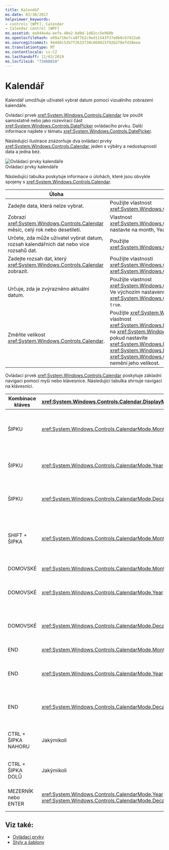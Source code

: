```yaml
---
title: Kalendář
ms.date: 03/30/2017
helpviewer_keywords:
- controls [WPF], Calendar
- Calendar control [WPF]
ms.assetid: ee844e4a-eefe-48e2-bd0d-1d82cc5e960b
ms.openlocfilehash: e99a716e7ca8f7b2c9ed11543f37e0b8cb7422a6
ms.sourcegitcommit: 944ddc52b7f2632f30c668815f92b378efd38eea
ms.translationtype: MT
ms.contentlocale: cs-CZ
ms.lasthandoff: 11/03/2019
ms.locfileid: "73460818"
---
```

# <a name="calendar"></a>Kalendář
Kalendář umožňuje uživateli vybrat datum pomocí vizuálního zobrazení kalendáře.  
  
 Ovládací prvek <xref:System.Windows.Controls.Calendar> lze použít samostatně nebo jako rozevírací část <xref:System.Windows.Controls.DatePicker> ovládacího prvku. Další informace najdete v tématu <xref:System.Windows.Controls.DatePicker>.  
  
 Následující ilustrace znázorňuje dva ovládací prvky <xref:System.Windows.Controls.Calendar>, jeden s výběry a nedostupnosti data a jedna bez.  
  
 ![Ovládací prvky kalendáře](./media/ndp-calendarcontrols.png "NDP_CalendarControls")  
Ovládací prvky kalendáře  
  
 Následující tabulka poskytuje informace o úlohách, které jsou obvykle spojeny s <xref:System.Windows.Controls.Calendar>.  
  
|Úloha|Implementace|  
|----------|--------------------|  
|Zadejte data, která nelze vybrat.|Použijte vlastnost <xref:System.Windows.Controls.Calendar.BlackoutDates%2A>.|  
|Zobrazí <xref:System.Windows.Controls.Calendar> měsíc, celý rok nebo desetiletí.|Vlastnost <xref:System.Windows.Controls.Calendar.DisplayMode%2A> nastavte na month, Year nebo desetiletí.|  
|Určete, zda může uživatel vybrat datum, rozsah kalendářních dat nebo více rozsahů dat.|Použijte <xref:System.Windows.Controls.Calendar.SelectionMode%2A>.|  
|Zadejte rozsah dat, který <xref:System.Windows.Controls.Calendar> zobrazit.|Použijte vlastnosti <xref:System.Windows.Controls.Calendar.DisplayDateStart%2A> a <xref:System.Windows.Controls.Calendar.DisplayDateEnd%2A>.|  
|Určuje, zda je zvýrazněno aktuální datum.|Použijte vlastnost <xref:System.Windows.Controls.Calendar.IsTodayHighlighted%2A>. Ve výchozím nastavení je <xref:System.Windows.Controls.Calendar.IsTodayHighlighted%2A> `true`.|  
|Změňte velikost <xref:System.Windows.Controls.Calendar>.|Použijte <xref:System.Windows.Controls.Viewbox> nebo nastavte vlastnost <xref:System.Windows.FrameworkElement.LayoutTransform%2A> na <xref:System.Windows.Media.ScaleTransform>. Všimněte si, že pokud nastavíte <xref:System.Windows.FrameworkElement.Width%2A> a vlastnosti <xref:System.Windows.FrameworkElement.Height%2A> <xref:System.Windows.Controls.Calendar>, skutečný kalendář nemění jeho velikost.|  
  
 Ovládací prvek <xref:System.Windows.Controls.Calendar> poskytuje základní navigaci pomocí myši nebo klávesnice. Následující tabulka shrnuje navigaci na klávesnici.  
  
|Kombinace kláves|<xref:System.Windows.Controls.Calendar.DisplayMode%2A>|Akce|  
|---------------------|-----------------------------------------------------------------------------------------------------------------------------------------------------------|------------|  
|ŠIPKU|<xref:System.Windows.Controls.CalendarMode.Month>|Změní vlastnost <xref:System.Windows.Controls.Calendar.SelectedDate%2A>, pokud vlastnost <xref:System.Windows.Controls.Calendar.SelectionMode%2A> není nastavena na <xref:System.Windows.Controls.CalendarSelectionMode.None>.|  
|ŠIPKU|<xref:System.Windows.Controls.CalendarMode.Year>|Změní měsíc vlastnosti <xref:System.Windows.Controls.Calendar.DisplayDate%2A>. Všimněte si, že se <xref:System.Windows.Controls.Calendar.SelectedDate%2A> nemění.|  
|ŠIPKU|<xref:System.Windows.Controls.CalendarMode.Decade>|Změní rok <xref:System.Windows.Controls.Calendar.DisplayDate%2A>. Všimněte si, že se <xref:System.Windows.Controls.Calendar.SelectedDate%2A> nemění.|  
|SHIFT + ŠIPKA|<xref:System.Windows.Controls.CalendarMode.Month>|Pokud <xref:System.Windows.Controls.Calendar.SelectionMode%2A> není nastavená na <xref:System.Windows.Controls.CalendarSelectionMode.SingleDate> nebo <xref:System.Windows.Controls.CalendarSelectionMode.None>, rozšiřuje rozsah vybraných dat.|  
|DOMOVSKÉ|<xref:System.Windows.Controls.CalendarMode.Month>|Změní <xref:System.Windows.Controls.Calendar.SelectedDate%2A> na první den aktuálního měsíce.|  
|DOMOVSKÉ|<xref:System.Windows.Controls.CalendarMode.Year>|Změní měsíc <xref:System.Windows.Controls.Calendar.DisplayDate%2A> do prvního měsíce roku. <xref:System.Windows.Controls.Calendar.SelectedDate%2A> se nemění.|  
|DOMOVSKÉ|<xref:System.Windows.Controls.CalendarMode.Decade>|Změní rok <xref:System.Windows.Controls.Calendar.DisplayDate%2A> na první rok desetiletí. <xref:System.Windows.Controls.Calendar.SelectedDate%2A> se nemění.|  
|END|<xref:System.Windows.Controls.CalendarMode.Month>|Změní <xref:System.Windows.Controls.Calendar.SelectedDate%2A> na poslední den aktuálního měsíce.|  
|END|<xref:System.Windows.Controls.CalendarMode.Year>|Změní měsíc <xref:System.Windows.Controls.Calendar.DisplayDate%2A> na poslední měsíc v roce. <xref:System.Windows.Controls.Calendar.SelectedDate%2A> se nemění.|  
|END|<xref:System.Windows.Controls.CalendarMode.Decade>|Změní rok <xref:System.Windows.Controls.Calendar.DisplayDate%2A> na poslední rok desetiletí. <xref:System.Windows.Controls.Calendar.SelectedDate%2A> se nemění.|  
|CTRL + ŠIPKA NAHORU|Jakýmikoli|Přepne na další větší <xref:System.Windows.Controls.Calendar.DisplayMode%2A>. Pokud je již <xref:System.Windows.Controls.Calendar.DisplayMode%2A> <xref:System.Windows.Controls.CalendarMode.Decade>, žádná akce.|  
|CTRL + ŠIPKA DOLŮ|Jakýmikoli|Přepne na další menší <xref:System.Windows.Controls.Calendar.DisplayMode%2A>. Pokud je již <xref:System.Windows.Controls.Calendar.DisplayMode%2A> <xref:System.Windows.Controls.CalendarMode.Month>, žádná akce.|  
|MEZERNÍK nebo ENTER|<xref:System.Windows.Controls.CalendarMode.Year> nebo <xref:System.Windows.Controls.CalendarMode.Decade>|Přepne <xref:System.Windows.Controls.Calendar.DisplayMode%2A> do <xref:System.Windows.Controls.CalendarMode.Month> nebo <xref:System.Windows.Controls.CalendarMode.Year> reprezentované položkou s fokusem.|  
  
## <a name="see-also"></a>Viz také:

- [Ovládací prvky](index.md)
- [Styly a šablony](../../../desktop-wpf/fundamentals/styles-templates-overview.md)
